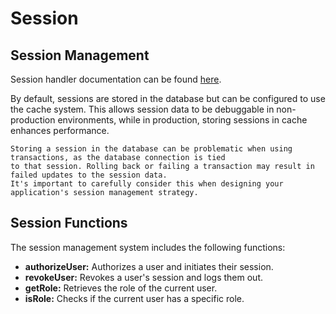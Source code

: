 # Session

<!-- toc -->

## Session Management

Session handler documentation can be found [here](https://fatfreeframework.com/3.8/session).

By default, sessions are stored in the database but can be configured to use the cache system. This allows session data
to be debuggable in non-production environments, while in production, storing sessions in cache enhances performance.

```admonish danger title="Issues with storing sessions in transactional database"
Storing a session in the database can be problematic when using transactions, as the database connection is tied
to that session. Rolling back or failing a transaction may result in failed updates to the session data.
It's important to carefully consider this when designing your application's session management strategy.
```

## Session Functions

The session management system includes the following functions:

- **authorizeUser:** Authorizes a user and initiates their session.
- **revokeUser:** Revokes a user's session and logs them out.
- **getRole:** Retrieves the role of the current user.
- **isRole:** Checks if the current user has a specific role.
